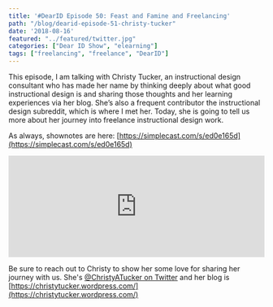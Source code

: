 ```yaml
---
title: '#DearID Episode 50: Feast and Famine and Freelancing'
path: "/blog/dearid-episode-51-christy-tucker"
date: '2018-08-16'
featured: "../featured/twitter.jpg"
categories: ["Dear ID Show", "elearning"]
tags: ["freelancing", "freelance", "DearID"]
---
```


This episode, I am talking with Christy Tucker, an instructional design consultant who has made her name by thinking deeply about what good instructional design is and sharing those thoughts and her learning experiences via her blog. She’s also a frequent contributor the instructional design subreddit, which is where I met her. Today, she is going to tell us more about her journey into freelance instructional design work.

As always, shownotes are here: [https://simplecast.com/s/ed0e165d](https://simplecast.com/s/ed0e165d)

<iframe frameBorder='0' height='200px' scrolling='no' seamless src='https://embed.simplecast.com/cd466383?color=f5f5f5' width='100%'></iframe>

Be sure to reach out to Christy to show her some love for sharing her journey with us. She's [@ChristyATucker on Twitter](https://twitter.com/ChristyATucker) and her blog is [https://christytucker.wordpress.com/](https://christytucker.wordpress.com/)
